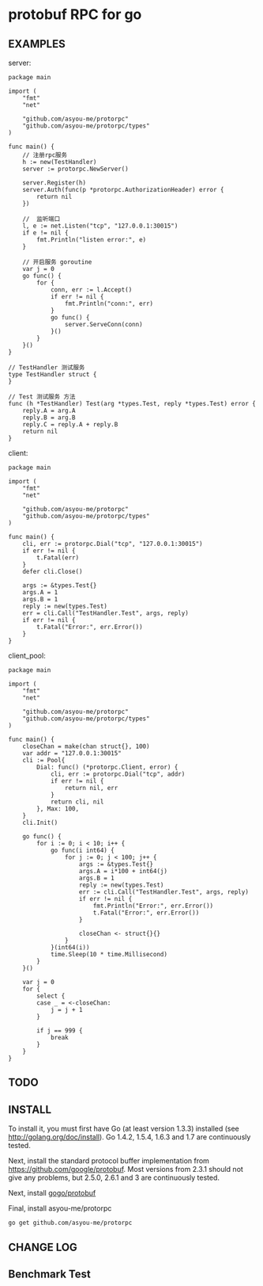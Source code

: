 # protobuf RPC for go


## EXAMPLES
server:
```
package main

import (
	"fmt"
	"net"

	"github.com/asyou-me/protorpc"
	"github.com/asyou-me/protorpc/types"
)

func main() {
	// 注册rpc服务
	h := new(TestHandler)
	server := protorpc.NewServer()

	server.Register(h)
	server.Auth(func(p *protorpc.AuthorizationHeader) error {
		return nil
	})

	//  监听端口
	l, e := net.Listen("tcp", "127.0.0.1:30015")
	if e != nil {
		fmt.Println("listen error:", e)
	}

	// 开启服务 goroutine
	var j = 0
	go func() {
		for {
			conn, err := l.Accept()
			if err != nil {
				fmt.Println("conn:", err)
			}
			go func() {
				server.ServeConn(conn)
			}()
		}
	}()
}

// TestHandler 测试服务
type TestHandler struct {
}

// Test 测试服务 方法
func (h *TestHandler) Test(arg *types.Test, reply *types.Test) error {
	reply.A = arg.A
	reply.B = arg.B
	reply.C = reply.A + reply.B
	return nil
}
```

client:
```
package main

import (
	"fmt"
	"net"

	"github.com/asyou-me/protorpc"
	"github.com/asyou-me/protorpc/types"
)

func main() {
	cli, err := protorpc.Dial("tcp", "127.0.0.1:30015")
	if err != nil {
		t.Fatal(err)
	}
	defer cli.Close()

	args := &types.Test{}
	args.A = 1
	args.B = 1
	reply := new(types.Test)
	err = cli.Call("TestHandler.Test", args, reply)
	if err != nil {
		t.Fatal("Error:", err.Error())
	}
}
```

client_pool:
```
package main

import (
	"fmt"
	"net"

	"github.com/asyou-me/protorpc"
	"github.com/asyou-me/protorpc/types"
)

func main() {
	closeChan = make(chan struct{}, 100)
	var addr = "127.0.0.1:30015"
	cli := Pool{
		Dial: func() (*protorpc.Client, error) {
			cli, err := protorpc.Dial("tcp", addr)
			if err != nil {
				return nil, err
			}
			return cli, nil
		}, Max: 100,
	}
	cli.Init()

	go func() {
		for i := 0; i < 10; i++ {
			go func(i int64) {
				for j := 0; j < 100; j++ {
					args := &types.Test{}
					args.A = i*100 + int64(j)
					args.B = 1
					reply := new(types.Test)
					err := cli.Call("TestHandler.Test", args, reply)
					if err != nil {
						fmt.Println("Error:", err.Error())
						t.Fatal("Error:", err.Error())
					}

					closeChan <- struct{}{}
				}
			}(int64(i))
			time.Sleep(10 * time.Millisecond)
		}
	}()

	var j = 0
	for {
		select {
		case _ = <-closeChan:
			j = j + 1
		}

		if j == 999 {
			break
		}
	}
}
```

## TODO

## INSTALL
To install it, you must first have Go (at least version 1.3.3) installed (see http://golang.org/doc/install). Go 1.4.2, 1.5.4, 1.6.3 and 1.7 are continuously tested.

Next, install the standard protocol buffer implementation from https://github.com/google/protobuf. Most versions from 2.3.1 should not give any problems, but 2.5.0, 2.6.1 and 3 are continuously tested.

Next, install [gogo/protobuf](https://github.com/gogo/protobuf)

Final, install asyou-me/protorpc
```
go get github.com/asyou-me/protorpc
```

## CHANGE LOG

## Benchmark Test

